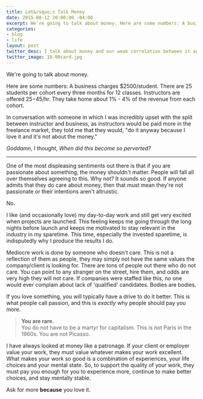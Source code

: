 ```yaml
---
title: Let&rsquo;s Talk Money
date: 2015-08-12 20:00:00 -04:00
excerpt: We're going to talk about money. Here are some numbers: A business charges $2500/student. There are...
categories:
- blog
- life
layout: post
twitter_desc: I talk about money and our weak correlation between it and passion.
twitter_image: 18-00card.jpg
---
```


We're going to talk about money.

Here are some numbers: A business charges $2500/student. There are 25 students per cohort every three months for 12 classes. Instructors are offered $25-$45/hr. They take home about 1% - 4% of the revenue from each cohort.

In conversation with someone in which I was incredibly upset with the split between instructor and business, as instructors would be paid more in the freelance market, they told me that they would, "do it anyway because I love it and it's not about the money."

*Goddamn*, I thought, *When did this become so perverted?*

<hr class="small">

One of the most displeasing sentiments out there is that if you are passionate about something, the money shouldn't matter. People will fall all over themselves agreeing to this. Why not? It sounds so good. If anyone admits that they do care about money, then that must mean they're not passionate or their intentions aren't altruistic.

No.

I like (and occasionally love) my day-to-day work and still get very excited when projects are launched. This feeling keeps me going through the long nights before launch and keeps me motivated to stay relevant in the industry in my sparetime. This time, especially the invested sparetime, is indisputedly why I produce the results I do.

Mediocre work is done by someone who doesn't care. This is not a reflection of them as people, they may simply not have the same values the company/client is looking for. There are tons of people out there who do not care. You can point to any stranger on the street, hire them, and odds are very high they will not care. If companies were staffed like this, no one would ever complain about lack of 'qualified' candidates. Bodies are bodies.

If you love something, you will typically have a drive to do it better. This is what people call passion, and this is <em>exactly</em> why people should pay you more.

<blockquote class="large">
	<p><b>You are rare.</b>
	<br>You do not have to be a martyr for capitalism. This is not Paris in the 1960s. You are not Picasso.</p>
</blockquote>

I have always looked at money like a patronage. If your client or employer value your work, they must value whatever makes your work excellent. What makes your work so good is a combination of experiences, your life choices and your mental state. So, to support the quality of your work, they must pay you enough for you to experience more, continue to make better choices, and stay mentally stable.

Ask for more **because** you love it.